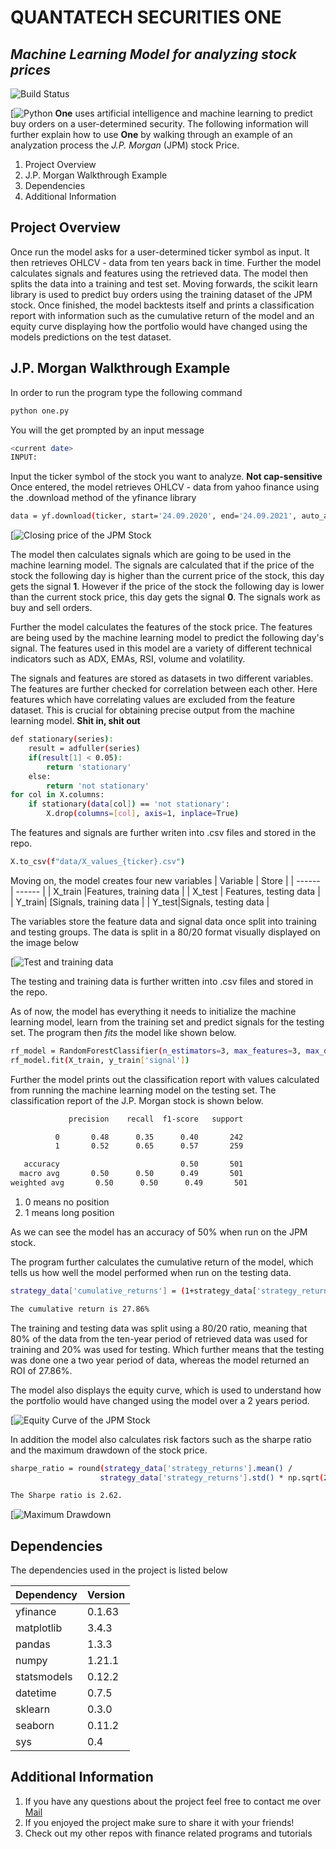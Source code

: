 # QUANTATECH SECURITIES **ONE**
## _Machine Learning Model for analyzing stock prices_



![Build Status](https://user-images.githubusercontent.com/91350084/134769911-59f261ff-3c56-44f5-bd74-a3c0bedaee3a.png)

[![Python](./Documentation/Skjermbilde.PNG)
**One** uses artificial intelligence and machine learning to predict buy orders on a user-determined security. The following information will further explain how to use **One** by walking through an example of an analyzation process the _J.P. Morgan_ (JPM) stock Price. 

1. Project Overview
2. J.P. Morgan Walkthrough Example
3. Dependencies
4. Additional Information

## Project Overview

Once run the model asks for a user-determined ticker symbol as input. It then retrieves OHLCV - data from ten years back in time. Further the model calculates signals and features using the retrieved data. The model then splits the data into a training and test set. Moving forwards, the scikit learn library is used to predict buy orders using the training dataset of the JPM stock. Once finished, the model backtests itself and prints a classification report with information such as the cumulative return of the model and an equity curve displaying how the portfolio would have changed using the models predictions on the test dataset.  

## J.P. Morgan Walkthrough Example
In order to run the program type the following command 

```sh
python one.py
```

You will the get prompted by an input message

```sh
<current date>
INPUT: 
```
Input the ticker symbol of the stock you want to analyze. **Not cap-sensitive**
Once entered, the model retrieves OHLCV - data from yahoo finance using the .download method of the yfinance library

```sh
data = yf.download(ticker, start='24.09.2020', end='24.09.2021', auto_adjust = True)
```
[![Closing price of the JPM Stock](./JPMExample/Closing_JPM.png)

The model then calculates signals which are going to be used in the machine learning model. The signals are calculated that if the price of the stock the following day is higher than the current price of the stock, this day gets the signal **1**. However if the price of the stock the following day is lower than the current stock price, this day gets the signal **0**. The signals work as buy and sell orders. 

Further the model calculates the features of the stock price. The features are being used by the machine learning model to predict the following day's signal. The features used in this model are a variety of different technical indicators such as ADX, EMAs, RSI, volume and volatility. 

The signals and features are stored as datasets in two different variables. The features are further checked for correlation between each other. Here features which have correlating values are excluded from the feature dataset. This is crucial for obtaining precise output from the machine learning model. **Shit in, shit out**

```sh
def stationary(series):
    result = adfuller(series)
    if(result[1] < 0.05):
        return 'stationary'
    else:
        return 'not stationary'
for col in X.columns:
    if stationary(data[col]) == 'not stationary':
        X.drop(columns=[col], axis=1, inplace=True)
```

The features and signals are further writen into .csv files and stored in the repo.
```sh
X.to_csv(f"data/X_values_{ticker}.csv")
```
Moving on, the model creates four new variables
| Variable | Store |
| ------ | ------ |
| X_train |Features, training data |
| X_test | Features, testing data |
| Y_train| [Signals, training data |
| Y_test|Signals, testing data |

The variables store the feature data and signal data once split into training and testing groups. 
The data is split in a 80/20 format visually displayed on the image below

[![Test and training data](./JPMExample/JPM_Splitting.png)

The testing and training data is further written into .csv files and stored in the repo. 

As of now, the model has everything it needs to initialize the machine learning model, learn from the training set and predict signals for the testing set. The program then _fits_ the model like shown below.

```sh
rf_model = RandomForestClassifier(n_estimators=3, max_features=3, max_depth=2, random_state=4)
rf_model.fit(X_train, y_train['signal'])
```

Further the model prints out the classification report with values calculated from running the machine learning model on the testing set. The classification report of the J.P. Morgan stock is shown below.

 ```sh
              precision    recall  f1-score   support

           0       0.48      0.35      0.40       242
           1       0.52      0.65      0.57       259

    accuracy                           0.50       501
   macro avg       0.50      0.50      0.49       501
weighted avg       0.50      0.50      0.49       501
```
1. 0 means no position
2. 1 means long position

As we can see the model has an accuracy of 50% when run on the JPM stock.

The program further calculates the cumulative return of the model, which tells us how well the model performed when run on the testing data.

 ```sh
strategy_data['cumulative_returns'] = (1+strategy_data['strategy_returns']).cumprod()

The cumulative return is 27.86%
```
The training and testing data was split using a 80/20 ratio, meaning that 80% of the data from the ten-year period of retrieved data was used for training and 20% was used for testing. Which further means that the testing was done one a two year period of data, whereas the model returned an ROI of 27.86%.

The model also displays the equity curve, which is used to understand how the portfolio would have changed using the model over a 2 years period. 

[![Equity Curve of the JPM Stock](./JPMExample/Equity_curve.png)

In addition the model also calculates risk factors such as the sharpe ratio and the maximum drawdown of the stock price. 

 ```sh
sharpe_ratio = round(strategy_data['strategy_returns'].mean() /
                     strategy_data['strategy_returns'].std() * np.sqrt(252*6.5), 2)

The Sharpe ratio is 2.62.
```

[![Maximum Drawdown](./JPMExample/Drawdown.png)


## Dependencies
The dependencies used in the project is listed below

| Dependency | Version|
| ------ | ------ |
| yfinance |0.1.63 |
| matplotlib | 3.4.3 |
| pandas| 1.3.3 |
| numpy|1.21.1 |
| statsmodels|0.12.2 |
| datetime | 0.7.5 |
| sklearn| 0.3.0 |
| seaborn|0.11.2 |
| sys|0.4 |

## Additional Information
1. If you have any questions about the project feel free to contact me over [Mail](quantatech.securities@gmail.com)
2. If you enjoyed the project make sure to share it with your friends!
3. Check out my other repos with finance related programs and tutorials







